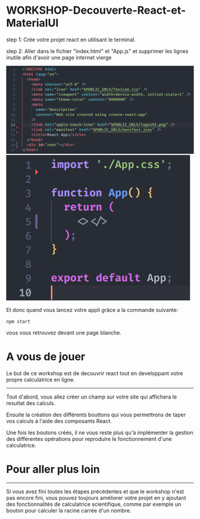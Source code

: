 # WORKSHOP-Decouverte-React-et-MaterialUI

step 1: Crée votre projet react en utilisant le terminal.

step 2: Aller dans le fichier "index.html" et "App.js" et supprimer les lignes inutile afin d'avoir une page internet vierge

<img src="assets/index_html_example.png"/>

<img src="assets/app.png"/>

Et donc quand vous lancez votre appli grâce a la commande suivante:
```
npm start
```
vous vous retrouvez devant une page blanche.

# A vous de jouer

Le but de ce workshop est de decouvrir react tout en developpant votre propre calculatrice en ligne.

---
Tout d'abord, vous allez créer un champ sur votre site qui affichera le resultat des calculs.

Ensuite la création des différents bouttons qui vous permettrons de taper vos calculs à l'aide des composants React.

Une fois les boutons créés, il ne vous reste plus qu'à implémenter la gestion des différentes opérations pour reproduire le fonctionnement d'une calculatrice.

# Pour aller plus loin
---

Si vous avez fini toutes les étapes précédentes et que le workshop n'est pas encore fini, vous pouvez toujours améliorer votre projet en y ajoutant des fonctionnalités de calculatrice scientifique, comme par exemple un bouton pour calculer la racine carrée d'un nombre.